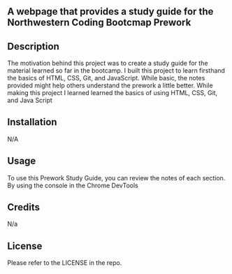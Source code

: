 # <Prework Study Guide>

## A webpage that provides a study guide for the Northwestern Coding Bootcmap Prework

## Description

The motivation behind this project was to create a study guide for the material learned so far in the bootcamp. I built this project to learn firsthand the basics of HTML, CSS, Git, and JavaScript. While basic, the notes provided might help others understand the prework a little better. While making this project I learned learned the basics of using HTML, CSS, Git, and Java Script


## Installation

N/A

## Usage

To use this Prework Study Guide, you can review the notes of each section. By using the console in the Chrome DevTools

## Credits

N/a

## License

Please refer to the LICENSE in the repo.
